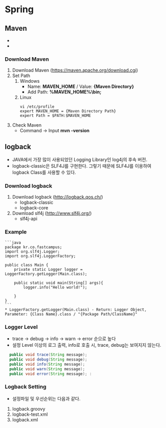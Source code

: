 # Spring

## Maven
* 
* 
### Download Maven
1. Download Maven (https://maven.apache.org/download.cgi)
2. Set Path
    1. Windows
        * Name: **MAVEN_HOME** / Value: **{Maven Directory}**
        * Add Path: **%MAVEN_HOME%\bin;**
    2. Linux
        ```shell script
        vi /etc/profile
       expert MAVEN_HOME = {Maven Directory Path}
       expert Path = $PATH:$MAVEN_HOME
       ```
3. Check Maven
    * Command -> Input **mvn -version**

    
## logback
* JAVA에서 가장 많이 사용되었던 Logging Library인 log4j의 후속 버전.
* logback-classic은 SLF4J를 구현한다. 그렇기 때문에 SLF4J를 이용하여 logback Class를 사용할 수 있다.
### Download logback
1. Download logback (http://logback.qos.ch/)
    * logback-classic 
    * logback-core
2. Download slf4j (http://www.slf4j.org/) 
    * slf4j-api

### Example
    ```java
    package kr.co.fastcampus;
    import org.slf4j.Logger;
    import org.slf4j.LoggerFactory;
    
    public class Main {
        private static Logger logger = LoggerFactory.getLogger(Main.class);
    
        public static void main(String[] args){
            logger.info("Hello world!");
    
        }
    }
    ```
    * LoggerFactory.getLogger(Main.class) - Return: Logger Object, Parameter: {Class Name}.class / "{Package Path/ClassName}" 

### Logger Level
* trace -> debug -> info -> warn -> error 순으로 높다
* 설정 Level 이상의 로그 출력, info로 호출 시, trace, debug는 보여지지 않는다.
```java
  public void trace(String message);
  public void debug(String message);
  public void info(String message); 
  public void warn(String message); 
  public void error(String message); : 
```

### Logback Setting
* 설정파일 및 우선순위는 다음과 같다.
1. logback.groovy 
2. logback-test.xml
3. logback.xml


